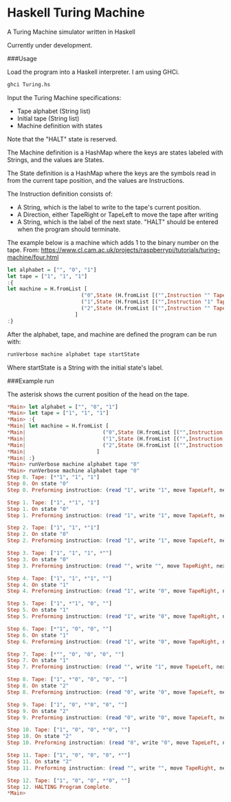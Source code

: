 # Haskell Turing Machine
A Turing Machine simulator written in Haskell

Currently under development.

###Usage

Load the program into a Haskell interpreter. I am using GHCi.

```sh
ghci Turing.hs
```

Input the Turing Machine specifications:
- Tape alphabet (String list)
- Initial tape (String list)
- Machine definition with states

Note that the "HALT" state is reserved.

The Machine definition is a HashMap where the keys are states labeled with Strings, and the values are States.

The State definition is a HashMap where the keys are the symbols read in from the current tape position, and the values are Instructions.

The Instruction definition consists of:
- A String, which is the label to write to the tape's current position.
- A Direction, either TapeRight or TapeLeft to move the tape after writing
- A String, which is the label of the next state. "HALT" should be entered when the program should terminate.


The example below is a machine which adds 1 to the binary number on the tape. From: https://www.cl.cam.ac.uk/projects/raspberrypi/tutorials/turing-machine/four.html

```haskell
let alphabet = ["", "0", "1"]
let tape = ["1", "1", "1"]
:{
let machine = H.fromList [
                        ("0",State (H.fromList [("",Instruction "" TapeRight "1"), ("0",Instruction "0" TapeLeft "0"), ("1",Instruction "1" TapeLeft "0")])),
                        ("1",State (H.fromList [("",Instruction "1" TapeLeft "2"), ("0",Instruction "1" TapeRight "2"), ("1",Instruction "0" TapeRight "1")])),
                        ("2",State (H.fromList [("",Instruction "" TapeRight "HALT"), ("0",Instruction "0" TapeLeft "2"), ("1",Instruction "1" TapeLeft "2")]))
                      ]
:}
```

After the alphabet, tape, and machine are defined the program can be run with:

```haskell
runVerbose machine alphabet tape startState
```

Where startState is a String with the initial state's label.

###Example run

The asterisk shows the current position of the head on the tape.

```haskell
*Main> let alphabet = ["", "0", "1"]
*Main> let tape = ["1", "1", "1"]
*Main> :{
*Main| let machine = H.fromList [
*Main|                         ("0",State (H.fromList [("",Instruction "" TapeRight "1"), ("0",Instruction "0" TapeLeft "0"), ("1",Instruction "1" TapeLeft "0")])),
*Main|                         ("1",State (H.fromList [("",Instruction "1" TapeLeft "2"), ("0",Instruction "1" TapeRight "2"), ("1",Instruction "0" TapeRight "1")])),
*Main|                         ("2",State (H.fromList [("",Instruction "" TapeRight "HALT"), ("0",Instruction "0" TapeLeft "2"), ("1",Instruction "1" TapeLeft "2")]))
*Main|                       ]
*Main| :}
*Main> runVerbose machine alphabet tape "0"
*Main> runVerbose machine alphabet tape "0"
Step 0. Tape: [*"1", "1", "1"]
Step 0. On state "0"
Step 0. Preforming instruction: (read "1", write "1", move TapeLeft, next state: "0")

Step 1. Tape: ["1", *"1", "1"]
Step 1. On state "0"
Step 1. Preforming instruction: (read "1", write "1", move TapeLeft, next state: "0")

Step 2. Tape: ["1", "1", *"1"]
Step 2. On state "0"
Step 2. Preforming instruction: (read "1", write "1", move TapeLeft, next state: "0")

Step 3. Tape: ["1", "1", "1", *""]
Step 3. On state "0"
Step 3. Preforming instruction: (read "", write "", move TapeRight, next state: "1")

Step 4. Tape: ["1", "1", *"1", ""]
Step 4. On state "1"
Step 4. Preforming instruction: (read "1", write "0", move TapeRight, next state: "1")

Step 5. Tape: ["1", *"1", "0", ""]
Step 5. On state "1"
Step 5. Preforming instruction: (read "1", write "0", move TapeRight, next state: "1")

Step 6. Tape: [*"1", "0", "0", ""]
Step 6. On state "1"
Step 6. Preforming instruction: (read "1", write "0", move TapeRight, next state: "1")

Step 7. Tape: [*"", "0", "0", "0", ""]
Step 7. On state "1"
Step 7. Preforming instruction: (read "", write "1", move TapeLeft, next state: "2")

Step 8. Tape: ["1", *"0", "0", "0", ""]
Step 8. On state "2"
Step 8. Preforming instruction: (read "0", write "0", move TapeLeft, next state: "2")

Step 9. Tape: ["1", "0", *"0", "0", ""]
Step 9. On state "2"
Step 9. Preforming instruction: (read "0", write "0", move TapeLeft, next state: "2")

Step 10. Tape: ["1", "0", "0", *"0", ""]
Step 10. On state "2"
Step 10. Preforming instruction: (read "0", write "0", move TapeLeft, next state: "2")

Step 11. Tape: ["1", "0", "0", "0", *""]
Step 11. On state "2"
Step 11. Preforming instruction: (read "", write "", move TapeRight, next state: "HALT")

Step 12. Tape: ["1", "0", "0", *"0", ""]
Step 12. HALTING Program Complete.
*Main>
```
